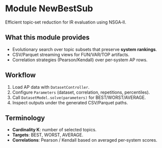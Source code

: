 # Module NewBestSub

Efficient topic‑set reduction for IR evaluation using NSGA‑II.

## What this module provides
- Evolutionary search over topic subsets that preserve **system rankings**.
- CSV/Parquet streaming views for FUN/VAR/TOP artifacts.
- Correlation strategies (Pearson/Kendall) over per‑system AP rows.

## Workflow
1. Load AP data with `DatasetController`.
2. Configure `Parameters` (dataset, correlation, repetitions, percentiles).
3. Call `DatasetModel.solve(parameters)` for BEST/WORST/AVERAGE.
4. Inspect outputs under the generated CSV/Parquet paths.

## Terminology
- **Cardinality K**: number of selected topics.
- **Targets**: BEST, WORST, AVERAGE.
- **Correlations**: Pearson / Kendall based on averaged per‑system scores.
